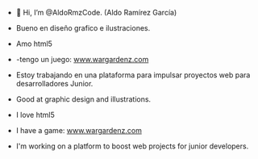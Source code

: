 - 👋 Hi, I’m @AldoRmzCode. (Aldo Ramírez García)
- Bueno en diseño grafico e ilustraciones.
- Amo html5
- -tengo un juego: www.wargardenz.com
- Estoy trabajando en una plataforma para impulsar proyectos web para desarrolladores Junior.

- Good at graphic design and illustrations.
- I love html5
- I have a game: www.wargardenz.com
- I'm working on a platform to boost web projects for junior developers.
<!---
AldoRmzCode/AldoRmzCode is a ✨ special ✨ repository because its `README.md` (this file) appears on your GitHub profile.
You can click the Preview link to take a look at your changes.
--->

